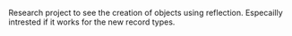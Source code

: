 Research project to see the creation of objects using reflection.
Especailly intrested if it works for the new record types.